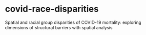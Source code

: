 # covid-race-disparities
Spatial and racial group disparities of COVID-19 mortality: exploring dimensions of structural barriers with spatial analysis
